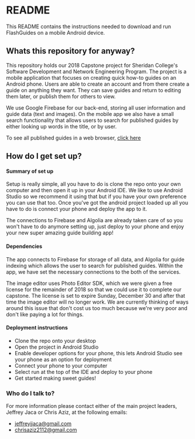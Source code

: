 # README #

This README contains the instructions needed to download and run FlashGuides on a mobile Android device.

## Whats this repository for anyway? ##
This repository holds our 2018 Capstone project for Sheridan College's Software Development and Network Engineering Program.
The project is a mobile application that focuses on creating quick how-to guides on an Android phone. Users are able to create an account
and from there create a guide on anything they want. They can save guides and return to editing them later, or publish them for others to view.

We use Google Firebase for our back-end, storing all user information and guide data (text and images). On the mobile app we also have a 
small search functionality that allows users to search for published guides by either looking up words in the title, or by user.

To see all published guides in a web browser, [click here](https://flash-guides.firebaseapp.com/)

## How do I get set up? ##

#### Summary of set up ####
Setup is really simple, all you have to do is clone the repo onto your own computer and then open it up in your Android IDE.
We like to use Android Studio so we recommend it using that but if you have your own preference you can use that too. 
Once you've got the android project loaded up all you have to do is connect your phone and deploy the app to it. 

The connections to Firebase and Algolia are already taken care of so you won't have to do anymore setting up, just deploy to your
phone and enjoy your new super amazing guide building app!

#### Dependencies ####
The app connects to Firebase for storage of all data, and Algolia for guide indexing which allows the user to search for published guides.
Within the app, we have set the necessary connections to the both of the services.

The image editor uses Photo Editor SDK, which we were given a free license for the remainder of 2018 so that we could use it to complete
our capstone. The license is set to expire Sunday, December 30 and after that time the image editor will no longer work. We are currently thinking of
ways around this issue that don't cost us too much because we're very poor and don't like paying a lot for things.

#### Deployment instructions ####
* Clone the repo onto your desktop
* Open the project in Android Studio
* Enable developer options for your phone, this lets Android Studio see your phone as an option for deployment 
* Connect your phone to your computer 
* Select run at the top of the IDE and deploy to your phone
* Get started making sweet guides!

### Who do I talk to? ###
For more information please contact either of the main project leaders, Jeffrey Jaca or Chris Aziz, at the following emails:

* jeffreyjjaca@gmail.com
* chrisaziz2112@gmail.com